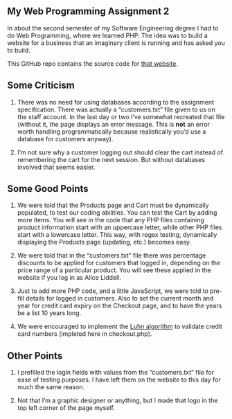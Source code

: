 ## My Web Programming Assignment 2

In about the second semester of my Software Engineering degree I had to do Web Programming, where we learned PHP. The idea was to build a website for a business that an imaginary client is running and has asked you to build.

This GitHub repo contains the source code for [that website]( http://titan.csit.rmit.edu.au/~s2109279/WP/A2/ ).

## Some Criticism

1) There was no need for using databases according to the assignment specification. There was actually a “customers.txt” file given to us on the staff account. In the last day or two I’ve somewhat recreated that file (without it, the page displays an error message. This is **not** an error worth handling programmatically because realistically you’d use a database for customers anyway).

2) I’m not sure why a customer logging out should clear the cart instead of remembering the cart for the next session. But without databases involved that seems easier.

## Some Good Points

1) We were told that the Products page and Cart must be dynamically populated, to test our coding abilities. You can test the Cart by adding more items. You will see in the code that any PHP files containing product information start with an uppercase letter, while other PHP files start with a lowercase letter. This way, with regex testing, dynamically displaying the Products page (updating, etc.) becomes easy.

2) We were told that in the “customers.txt” file there was percentage discounts to be applied for customers that logged in, depending on the price range of a particular product. You will see these applied in the website if you log in as Alice Liddell.

3) Just to add more PHP code, and a little JavaScript, we were told to pre-fill details for logged in customers. Also to set the current month and year for credit card expiry on the Checkout page, and to have the years be a list 10 years long.

4) We were encouraged to implement the [Luhn algorithm](https://en.wikipedia.org/wiki/Luhn_algorithm) to validate credit card numbers (impleted here in checkout.php).

## Other Points

1) I prefilled the login fields with values from the “customers.txt” file for ease of testing purposes. I have left them on the website to this day for much the same reason.

2) Not that I’m a graphic designer or anything, but I made that logo in the top left corner of the page myself. 

